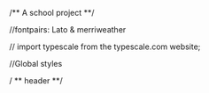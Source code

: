 /** A school project **/

//fontpairs: Lato & merriweather

// import typescale from the typescale.com website;

//Global styles

/ ** header **/
